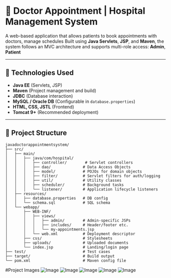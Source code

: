 # 🏥 Doctor Appointment | Hospital Management System

A web-based application that allows patients to book appointments with doctors, manage schedules Built using **Java Servlets**, **JSP**, and **Maven**, the system follows an MVC architecture and supports multi-role access: **Admin**, **Patient**

---

## 🧰 Technologies Used

- **Java EE** (Servlets, JSP)
- **Maven** (Project management and build)
- **JDBC** (Database interaction)
- **MySQL / Oracle DB** (Configurable in `database.properties`)
- **HTML, CSS, JSTL** (Frontend)
- **Tomcat 9+** (Recommended deployment)

---


## 📁 Project Structure


```plaintext
javadoctorappointmentsystem/
├── src/
│   ├── main/
│   │   ├── java/com/hospital/
│   │   │   ├── controller/        # Servlet controllers
│   │   │   ├── dao/              # Data Access Objects
│   │   │   ├── model/            # POJOs for domain objects
│   │   │   ├── filter/           # Servlet filters for auth/logging
│   │   │   ├── util/             # Utility classes
│   │   │   ├── scheduler/        # Background tasks
│   │   │   └── listener/         # Application lifecycle listeners
│   ├── resources/
│   │   ├── database.properties   # DB config
│   │   └── schema.sql            # SQL schema
│   └── webapp/
│       ├── WEB-INF/
│       │   ├── views/
│       │   │   ├── admin/        # Admin-specific JSPs
│       │   │   ├── includes/     # Header/footer etc.
│       │   │   └── my-appointments.jsp
│       │   └── web.xml           # Deployment descriptor
│       ├── css/                  # Stylesheets
│       ├── uploads/              # Uploaded documents
│       └── index.jsp             # Landing/login page
├── test/                         # Test cases
├── target/                       # Build output
└── pom.xml                       # Maven config file
```
#Project Images
![Image](https://github.com/user-attachments/assets/08a936eb-10c7-493b-8878-29b454d998e9)
![Image](https://github.com/user-attachments/assets/cbb517e7-9dd0-47b1-8edf-a4ccf19bff4a)
![Image](https://github.com/user-attachments/assets/740f2c8a-66c9-4411-8169-ee4e9e367c7a)
![Image](https://github.com/user-attachments/assets/a833fd99-dde6-4455-997e-d400bf63ee00)
![Image](https://github.com/user-attachments/assets/dd47a429-6e79-48ce-99a0-d810961f14a1)
